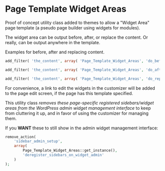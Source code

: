 # Page Template Widget Areas

Proof of concept utility class added to themes to allow a "Widget Area" page template (a pseudo page builder using widgets for modules).

The widget area can be output before, after, or replace the content.
Or really, can be output anywhere in the template.

Examples for before, after and replacing content.

```php
add_filter( 'the_content', array( 'Page_Template_Widget_Areas', 'do_before_content' ) );
```
```php
add_filter( 'the_content', array( 'Page_Template_Widget_Areas', 'do_after_content' ) );
```
```php
add_filter( 'the_content', array( 'Page_Template_Widget_Areas', 'do_replace_content' ) );
```

For convenience, a link to edit the widgets in the customizer will be added to the
page edit screen, if the page has this template specified.

This utility class _removes these page-specific registered sidebars/widget areas
from the WordPress admin widget management interface_ to keep from cluttering it up,
and in favor of using the customizer for managing them.

If you **WANT** these to still show in the admin widget management interface:
```php
remove_action(
    'sidebar_admin_setup',
    array(
        Page_Template_Widget_Areas::get_instance(),
        'deregister_sidebars_on_widget_admin'
    )
);
```
